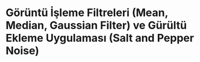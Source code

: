 # Görüntü İşleme Filtreleri (Mean, Median, Gaussian Filter) ve Gürültü Ekleme Uygulaması (Salt and Pepper Noise)
